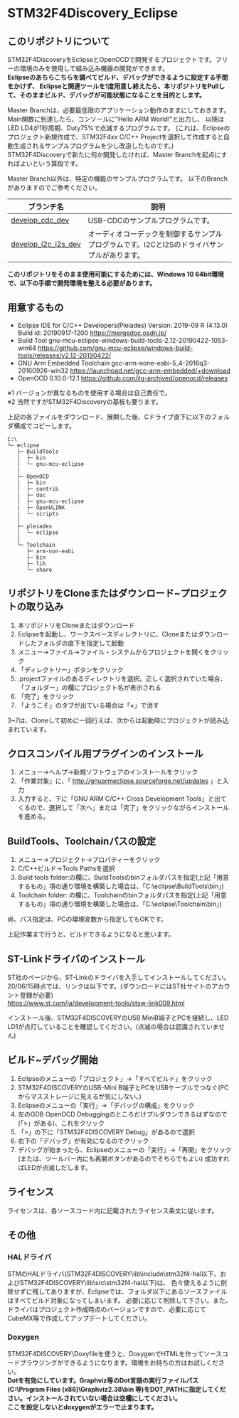 # STM32F4Discovery_Eclipse

## このリポジトリについて
STM32F4DiscoveryをEclipseとOpenOCDで開発するプロジェクトです。フリーの環境のみを使用して組み込み機器の開発ができます。</br>
<b>Eclipseのあちらこちらを調べてビルド、デバッグができるように設定する手間をかけず、
Eclipseと関連ツールを1度用意し終えたら、本リポジトリをPullして、そのままビルド、デバッグが可能状態になることを目的とします。</b></br>

Master Branchは、必要最低限のアプリケーション動作のままにしておきます。Main関数に到達したら、コンソールに"Hello ARM World!"と出力し、
以降はLED LD4が1秒周期、Duty75%で点滅するプログラムです。
(これは、Eclipseのプロジェクト新規作成で、STM32F4xx C/C++ Projectを選択して作成すると自動生成されるサンプルプログラムを少し改造したものです。)
STM32F4Discoveryで新たに何か開発したければ、Master Branchを起点にすればよいという算段です。

Master Branch以外は、特定の機能のサンプルプログラムです。
以下のBranchがありますのでご参考ください。

|ブランチ名|説明|
|--|--|
|[develop_cdc_dev](https://github.com/keitwo900/STM32F4Discovery_Eclipse/tree/develop_cdc_dev)|USB-CDCのサンプルプログラムです。|
|[develop_i2c_i2s_dev](https://github.com/keitwo900/STM32F4Discovery_Eclipse/tree/develop_i2c_i2s_audio)|オーディオコーデックを制御するサンプルプログラムです。I2CとI2Sのドライバサンプルがあります。|

<b>このリポジトリをそのまま使用可能にするためには、Windows 10 64bit環境で、以下の手順で開発環境を整える必要があります。</b>

## 用意するもの<br>
* Eclipse IDE for C/C++ Developers(Pleiades) Version: 2019-09 R (4.13.0) Build id: 20190917-1200
https://mergedoc.osdn.jp/
* Build Tool gnu-mcu-eclipse-windows-build-tools-2.12-20190422-1053-win64
https://github.com/gnu-mcu-eclipse/windows-build-tools/releases/v2.12-20190422/
* GNU Arm Embedded Toolchain gcc-arm-none-eabi-5_4-2016q3-20160926-win32
https://launchpad.net/gcc-arm-embedded/+download
* OpenOCD 0.10.0-12.1
https://github.com/ilg-archived/openocd/releases

※1 バージョンが異なるものを使用する場合は自己責任で。<br>
※2 当然ですがSTM32F4Discoveryの基板も要ります。

上記の各ファイルをダウンロード、展開した後、Cドライブ直下に以下のフォルダ構成でコピーします。
```
C:\
└─ eclipse
   ├─ BuildTools
   |  ├─ bin
   |  └─ gnu-mcu-eclipse
   |
   ├─ OpenOCD
   |  ├─ bin
   |  ├─ contrib
   |  ├─ doc
   |  ├─ gnu-mcu-eclipse
   |  ├─ OpenULINK
   |  └─ scripts
   |
   ├─ pleiades
   |  └─ eclipse
   |
   └─ Toolchain
      ├─ arm-non-eabi
      ├─ bin
      ├─ lib
      └─ share
```

## リポジトリをCloneまたはダウンロード~プロジェクトの取り込み
1. 本リポジトリをCloneまたはダウンロード
1. Eclipseを起動し、ワークスペースディレクトリに、Cloneまたはダウンロードしたフォルダの直下を指定して起動
1. メニュー→ファイル→ファイル・システムからプロジェクトを開くをクリック
1. 「ディレクトリー」ボタンをクリック
1. .projectファイルのあるディレクトリを選択。正しく選択されていた場合、「フォルダー」の欄にプロジェクト名が表示される
1. 「完了」をクリック
1. 「ようこそ」のタブが出ている場合は「×」で消す

3~7は、Cloneして初めに一回行えば、次からは起動時にプロジェクトが読み込まれています。

## クロスコンパイル用プラグインのインストール
1. メニュー→ヘルプ→新規ソフトウェアのインストールをクリック
1. 「作業対象」に、「 http://gnuarmeclipse.sourceforge.net/updates 」と入力
1. 入力すると、下に「GNU ARM C/C++ Cross Development Tools」と出てくるので、選択して「次へ」または「完了」をクリックながらインストールを進める。

## BuildTools、Toolchainパスの設定
1. メニュー→プロジェクト→プロパティーをクリック
1. C/C++ビルド→Tools Pathsを選択
1. Build tools folder:の欄に、BuildToolsのbinフォルダパスを指定(上記「用意するもの」項の通り環境を構築した場合は、「C:\eclipse\BuildTools\bin」)
1. Toolchain folder: の欄に、Toolchainのbinフォルダパスを指定(上記「用意するもの」項の通り環境を構築した場合は、「C:\eclipse\Toolchain\bin」)

尚、パス指定は、PCの環境変数から指定してもOKです。

上記作業まで行うと、ビルドできるようになると思います。

## ST-Linkドライバのインストール
ST社のページから、ST-Linkのドライバを入手してインストールしてください。20/06/15時点では、リンクは以下です。(ダウンロードにはST社サイトのアカウント登録が必要)<br>
https://www.st.com/ja/development-tools/stsw-link009.html

インストール後、STM32F4DISCOVERYのUSB MiniB端子とPCを接続し、LED LD1が点灯していることを確認してください。(点滅の場合は認識されていません)


## ビルド~デバッグ開始
1. Eclipseのメニューの「プロジェクト」→「すべてビルド」をクリック
1. STM32F4DISCOVERYのUSB-Mini B端子とPCをUSBケーブルでつなぐ(PCからマスストレージに見えるが気にしない。)
1. Eclipseのメニューの「実行」→「デバッグの構成」をクリック
1. 左のGDB OpenOCD Debuggingのところだけプルダウンできるはずなので(「>」がある)、これをクリック
1. 「>」の下に「STM32F4DISCOVERY Debug」があるので選択
1. 右下の「デバッグ」が有効になるのでクリック
1. デバッグが始まったら、Eclipseのメニューの「実行」→「再開」をクリック(または、ツールバー内にも再開ボタンがあるのでそちらでもよい)
成功すればLEDが点滅しだします。

## ライセンス
ライセンスは、各ソースコード内に記載されたライセンス条文に従います。

## その他

### HALドライバ
STMのHALドライバ(STM32F4DISCOVERY\lib\include\stm32f4-hal以下、およびSTM32F4DISCOVERY\lib\src\stm32f4-hal以下)は、
色々使えるように削除せずに残してありますが、Eclipseでは、フォルダ以下にあるソースファイルはすべてビルド対象になってしまいます。
必要に応じて削除して下さい。また、ドライバはプロジェクト作成時点のバージョンですので、必要に応じてCubeMX等で作成してアップデートしてください。

### Doxygen
STM32F4DISCOVERY\Doxyfileを使うと、DoxygenでHTMLを作ってソースコードブラウジングができるようになります。環境をお持ちの方はお試しください。<br>
<b>Dotを有効にしています。Graphviz等のDot言語の実行ファイルパス(C:\Program Files (x86)\Graphviz2.38\bin 等)をDOT_PATHに指定してください。インストールされていない場合は空欄にしてください。<br>
ここを設定しないとdoxygenがエラーで止まります。</b>
